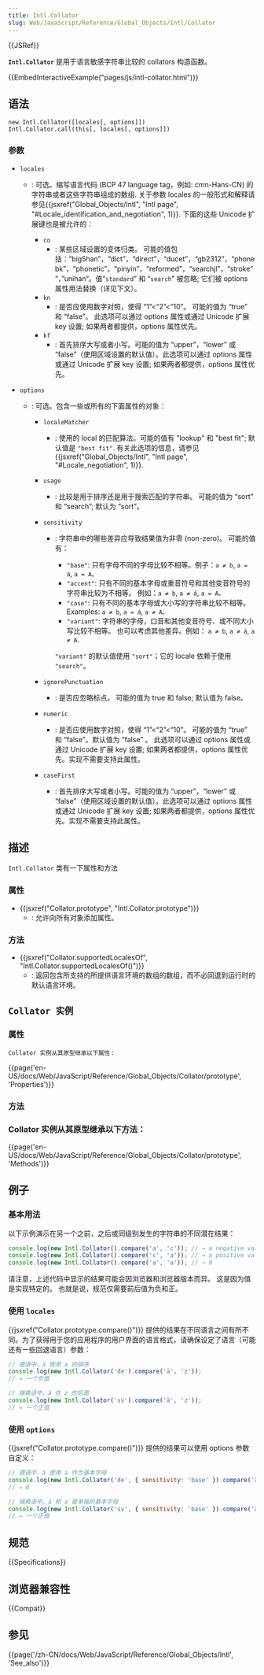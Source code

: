```yaml
---
title: Intl.Collator
slug: Web/JavaScript/Reference/Global_Objects/Intl/Collator
---
```

{{JSRef}}

**`Intl.Collator`** 是用于语言敏感字符串比较的 collators 构造函数。

{{EmbedInteractiveExample("pages/js/intl-collator.html")}}

## 语法

```plain
new Intl.Collator([locales[, options]])
Intl.Collator.call(this[, locales[, options]])
```

### 参数

- `locales`

  - : 可选。缩写语言代码 (BCP 47 language tag，例如: cmn-Hans-CN) 的字符串或者这些字符串组成的数组. 关于参数 locales 的一般形式和解释请参见{{jsxref("Global_Objects/Intl", "Intl page", "#Locale_identification_and_negotiation", 1)}}. 下面的这些 Unicode 扩展键也是被允许的：

    - `co`
      - : 某些区域设置的变体归类。 可能的值包括：“big5han”，“dict”，“direct”，“ducet”，“gb2312”，“phonebk”，“phonetic”，“pinyin”，“reformed”，“searchjl”，“stroke” “，”unihan“。值“`standard`” 和 “`search`” 被忽略; 它们被 options 属性用法替换（详见下文）。
    - `kn`
      - : 是否应使用数字对照，使得 “1”<“2”<“10”。 可能的值为 “true” 和 “false”。 此选项可以通过 options 属性或通过 Unicode 扩展 key 设置; 如果两者都提供，options 属性优先。
    - `kf`
      - : 首先排序大写或者小写。可能的值为 “upper”，“lower” 或 “false”（使用区域设置的默认值）。此选项可以通过 options 属性或通过 Unicode 扩展 key 设置; 如果两者都提供，options 属性优先。

- `options`

  - : 可选。包含一些或所有的下面属性的对象：

    - `localeMatcher`
      - : 使用的 local 的匹配算法。可能的值有 "lookup" 和 "best fit"; 默认值是 `"best fit"`. 有关此选项的信息，请参见{{jsxref("Global_Objects/Intl", "Intl page", "#Locale_negotiation", 1)}}.
    - `usage`
      - : 比较是用于排序还是用于搜索匹配的字符串。 可能的值为 “sort” 和 “search”; 默认为 “sort”。
    - `sensitivity`

      - : 字符串中的哪些差异应导致结果值为非零 (non-zero)。 可能的值有：

        - `"base"`: 只有字母不同的字母比较不相等。例子：`a ≠ b`, `a = á`, `a = A。`
        - `"accent"`: 只有不同的基本字母或重音符号和其他变音符号的字符串比较为不相等。 例如：`a ≠ b`, `a ≠ á`, `a = A。`
        - `"case"`: 只有不同的基本字母或大小写的字符串比较不相等。 Examples: `a ≠ b`, `a = á`, `a ≠ A。`
        - `"variant"`: 字符串的字母，口音和其他变音符号、或不同大小写比较不相等。 也可以考虑其他差异。例如： `a ≠ b`, `a ≠ á`, `a ≠ A`.

        `"variant"` 的默认值使用 `"sort"`；它的 locale 依赖于使用 `"search"`。

    - `ignore­Punctua­tion`
      - : 是否应忽略标点。 可能的值为 true 和 false; 默认值为 false。
    - `numeric`
      - : 是否应使用数字对照，使得 “1”<“2”<“10”。 可能的值为 “true” 和 “false”。默认值为 “false” 。 此选项可以通过 options 属性或通过 Unicode 扩展 key 设置; 如果两者都提供，options 属性优先。实现不需要支持此属性。
    - `caseFirst`
      - : 首先排序大写或者小写。可能的值为 “upper”，“lower” 或 “false”（使用区域设置的默认值）。此选项可以通过 options 属性或通过 Unicode 扩展 key 设置; 如果两者都提供，options 属性优先。实现不需要支持此属性。

## 描述

`Intl.Collator` 类有一下属性和方法

### 属性

- {{jsxref("Collator.prototype", "Intl.Collator.prototype")}}
  - : 允许向所有对象添加属性。

### 方法

- {{jsxref("Collator.supportedLocalesOf", "Intl.Collator.supportedLocalesOf()")}}
  - : 返回包含所支持的所提供语言环境的数组的数组，而不必回退到运行时的默认语言环境。

## `Collator 实例`

### 属性

`Collator 实例从其原型继承以下属性：`

{{page('en-US/docs/Web/JavaScript/Reference/Global_Objects/Collator/prototype', 'Properties')}}

### 方法

### Collator 实例从其原型继承以下方法：

{{page('en-US/docs/Web/JavaScript/Reference/Global_Objects/Collator/prototype', 'Methods')}}

## 例子

### 基本用法

以下示例演示在另一个之前，之后或同级别发生的字符串的不同潜在结果：

```js
console.log(new Intl.Collator().compare('a', 'c')); // → a negative value
console.log(new Intl.Collator().compare('c', 'a')); // → a positive value
console.log(new Intl.Collator().compare('a', 'a')); // → 0
```

请注意，上述代码中显示的结果可能会因浏览器和浏览器版本而异。 这是因为值是实现特定的。 也就是说，规范仅需要前后值为负和正。

### 使用 `locales`

{{jsxref("Collator.prototype.compare()")}} 提供的结果在不同语言之间有所不同。为了获得用于您的应用程序的用户界面的语言格式，请确保设定了语言（可能还有一些回退语言）参数：

```js
// 德语中，ä 使用 a 的排序
console.log(new Intl.Collator('de').compare('ä', 'z'));
// → 一个负值

// 瑞典语中，ä 在 z 的后面
console.log(new Intl.Collator('sv').compare('ä', 'z'));
// → 一个正值
```

### 使用 `options`

{{jsxref("Collator.prototype.compare()")}} 提供的结果可以使用 options 参数自定义：

```js
// 德语中，ä 使用 a 作为基本字母
console.log(new Intl.Collator('de', { sensitivity: 'base' }).compare('ä', 'a'));
// → 0

// 瑞典语中，ä 和 a 是单独的基本字母
console.log(new Intl.Collator('sv', { sensitivity: 'base' }).compare('ä', 'a'));
// → 一个正值
```

## 规范

{{Specifications}}

## 浏览器兼容性

{{Compat}}

## 参见

{{page('/zh-CN/docs/Web/JavaScript/Reference/Global_Objects/Intl', 'See_also')}}
